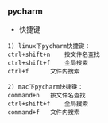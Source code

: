 ### pycharm


- 快捷键
```
1) linux下pycharm快捷键：
ctrl+shift+n	按文件名查找
ctrl+shift+f	全局搜索
ctrl+f		文件内搜索

2) mac下pycharm快捷键：
command+n	按文件名查找
ctrl+shift+f	全局搜索
command+f	文件内搜索
```
